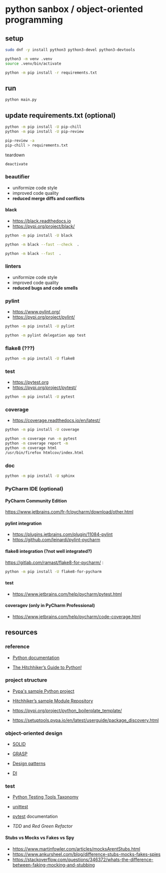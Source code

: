# python sanbox / object-oriented programming

## setup

```bash
sudo dnf -y install python3 python3-devel python3-devtools
```

```bash
python3 -m venv .venv
source .venv/bin/activate
```

```bash
python -m pip install -r requirements.txt
```

## run

```bash
python main.py
```

## update requirements.txt (optional)

```bash
python -m pip install -U pip-chill
python -m pip install -U pip-review
```

```bash
pip-review -a
pip-chill > requirements.txt
```

teardown

```bash
deactivate
```

### beautifier

- uniformize code style
- improved code quality
- **reduced merge diffs and conflicts**

#### black

- https://black.readthedocs.io
- https://pypi.org/project/black/

```bash
python -m pip install -U black
```

```bash
python -m black --fast --check  .
```

```bash
python -m black --fast  .
```

### linters

- uniformize code style
- improved code quality
- **reduced bugs and code smells**

### pylint

- https://www.pylint.org/
- https://pypi.org/project/pylint/

```bash
python -m pip install -U pylint
```

```bash
python -m pylint delegation app test
```

### flake8 (???)

```bash
python -m pip install -U flake8
```

### test

- https://pytest.org
- https://pypi.org/project/pytest/

```bash
python -m pip install -U pytest
```

### coverage

- https://coverage.readthedocs.io/en/latest/

```bash
python -m pip install -U coverage
```

```bash
python -m coverage run -m pytest
python -m coverage report -m
python -m coverage html
/usr/bin/firefox htmlcov/index.html
```

### doc

```bash
python -m pip install -U sphinx
```

### PyCharm IDE (optional)

#### PyCharm Community Edition

https://www.jetbrains.com/fr-fr/pycharm/download/other.html

#### pylint integration

- https://plugins.jetbrains.com/plugin/11084-pylint
- https://github.com/leinardi/pylint-pycharm

#### flake8 integration (?not well integrated?)

https://gitlab.com/ramast/flake8-for-pycharm/ :

```bash
python -m pip install -U flake8-for-pycharm
```

#### test 

- https://www.jetbrains.com/help/pycharm/pytest.html

#### coveragev (only in PyCharm Professional)

- https://www.jetbrains.com/help/pycharm/code-coverage.html

## resources

### reference

- [Python documentation](https://docs.python.org/3/)


- [The Hitchhiker’s Guide to Python!](https://docs.python-guide.org/)

### project structure

- [Pypa's sample Python project](https://github.com/pypa/sampleproject)
- [Hitchhiker’s sample Module Repository](https://github.com/navdeep-G/samplemod)
- https://pypi.org/project/python_boilerplate_template/


- https://setuptools.pypa.io/en/latest/userguide/package_discovery.html

### object-oriented design

- [SOLID](https://en.wikipedia.org/wiki/SOLID)
- [GRASP](https://en.wikipedia.org/wiki/GRASP_(object-oriented_design))


- [Design patterns](https://refactoring.guru/design-patterns/python)
- [DI](https://python-dependency-injector.ets-labs.org/)

### test

- [Python Testing Tools Taxonomy](https://wiki.python.org/moin/PythonTestingToolsTaxonomy)


- [unittest](https://docs.python.org/3.11/library/unittest.html)
- [pytest](https://docs.pytest.org/en/latest/contents.html) documentation
- *TDD* and *Red Green Refactor*

#### Stubs vs Mocks vs Fakes vs Spy

- https://www.martinfowler.com/articles/mocksArentStubs.html
- https://www.ankursheel.com/blog/difference-stubs-mocks-fakes-spies
- https://stackoverflow.com/questions/346372/whats-the-difference-between-faking-mocking-and-stubbing